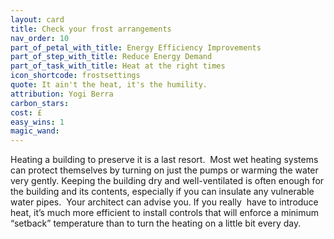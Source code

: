 ```yaml
---
layout: card
title: Check your frost arrangements
nav_order: 10
part_of_petal_with_title: Energy Efficiency Improvements
part_of_step_with_title: Reduce Energy Demand
part_of_task_with_title: Heat at the right times
icon_shortcode: frostsettings
quote: It ain't the heat, it's the humility.
attribution: Yogi Berra
carbon_stars: 
cost: £
easy_wins: 1
magic_wand: 
---
```


<p>Heating a building to preserve it is a last resort.  Most wet heating systems can protect themselves by turning on just the pumps or warming the water very gently. Keeping the building dry and well-ventilated is often enough for the building and its contents, especially if you can insulate any vulnerable water pipes.  Your architect can advise you.  If you really  have to introduce heat, it’s much more efficient to install controls that will enforce a minimum “setback” temperature than to turn the heating on a little bit every day.  </p> 
